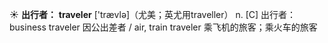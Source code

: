 ☀ <span class="category">**出行者：**</span>
<span class="vocabulary">**traveler**</span> ['trævlə]（尤美；英尤用traveller）
<span class="definition">n. [C] 出行者：</span>business traveler 因公出差者 / air, train traveler 乘飞机的旅客；乘火车的旅客

